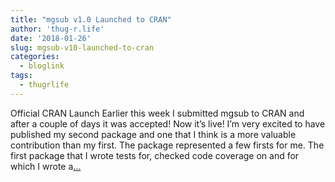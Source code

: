 ```yaml
---
title: "mgsub v1.0 Launched to CRAN"
author: 'thug-r.life'
date: '2018-01-26'
slug: mgsub-v10-launched-to-cran
categories:
  - bloglink
tags:
  - thugrlife
---
```


Official CRAN Launch Earlier this week I submitted mgsub to CRAN and after a couple of days it was accepted! Now it’s live! I’m very excited to have published my second package and one that I think is a more valuable contribution than my first. The package represented a few firsts for me. The first package that I wrote tests for, checked code coverage on and for which I wrote a[... <i class="fas fa-external-link-alt"></i>](http://thug-r.life/post/2018-01-26-mgsub-launched/)

